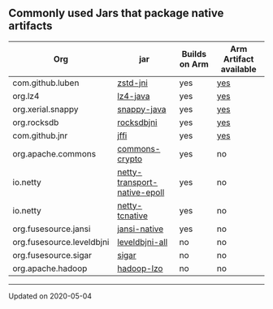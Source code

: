 ## Commonly used Jars that package native artifacts

Org  | jar  | Builds on Arm | Arm Artifact available
-----|------|---------------|--------------------
com.github.luben | [zstd-jni](https://github.com/luben/zstd-jni) | yes | [yes](https://mvnrepository.com/artifact/com.github.luben/zstd-jni)
org.lz4 | [lz4-java](https://github.com/lz4/lz4-java) | yes | [yes](https://mvnrepository.com/artifact/org.lz4/lz4-java)
org.xerial.snappy | [snappy-java](https://github.com/xerial/snappy-java) | yes | [yes](https://mvnrepository.com/artifact/org.xerial.snappy/snappy-java)
org.rocksdb | [rocksdbjni](https://github.com/facebook/rocksdb/tree/master/java) | yes | [yes](https://mvnrepository.com/artifact/org.rocksdb/rocksdbjni)
com.github.jnr | [jffi](https://github.com/jnr/jffi) | yes | [yes](https://mvnrepository.com/artifact/com.github.jnr/jffi)
org.apache.commons | [commons-crypto](https://github.com/apache/commons-crypto) | yes | no
io.netty | [netty-transport-native-epoll](https://github.com/netty/netty) | yes | no
io.netty | [netty-tcnative](https://github.com/netty/netty-tcnative) | yes | no
org.fusesource.jansi | [jansi-native](https://github.com/fusesource/jansi-native) | yes | no
org.fusesource.leveldbjni | [leveldbjni-all](https://github.com/fusesource/leveldbjni) | no | no
org.fusesource.sigar | [sigar](https://github.com/hyperic/sigar) | no | no
org.apache.hadoop | [hadoop-lzo](https://github.com/twitter/hadoop-lzo) | no | no

---
Updated on 2020-05-04
